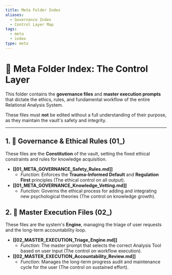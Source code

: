 ```yaml
---
title: Meta Folder Index
aliases:
  - Governance Index
  - Control Layer Map
tags:
  - meta
  - index
type: meta
---
```


<!-- @format -->

# 🧠 Meta Folder Index: The Control Layer

This folder contains the **governance files** and **master execution prompts** that
dictate the ethics, rules, and fundamental workflow of the entire Relational Analysis
System.

These files must **not** be edited without a full understanding of their purpose, as
they maintain the vault's safety and integrity.

---

## 1. 🥇 Governance & Ethical Rules (01\_)

These files are the **Constitution** of the vault, setting the fixed ethical constraints
and rules for knowledge acquisition.

- **[[01_META_GOVERNANCE_Safety_Rules.md]]**
    - _Function:_ Enforces the **Trauma-Informed Default** and **Regulation First**
    principles (The ethical control on all output).
- **[[01_META_GOVERNANCE_Knowledge_Vetting.md]]**
    - _Function:_ Governs the ethical process for adding and integrating new psychological
    theories (The control on knowledge growth).

## 2. 🥈 Master Execution Files (02\_)

These files are the system's **Engine**, managing the triage of user requests and the
long-term accountability loop.

- **[[02_MASTER_EXECUTION_Triage_Engine.md]]**
    - _Function:_ The master prompt that selects the correct Analysis Tool based on user
    input (The control on workflow execution).
- **[[02_MASTER_EXECUTION_Accountability_Review.md]]**
    - _Function:_ Manages the long-term progress audit and maintenance cycle for the user
    (The control on sustained effort).
